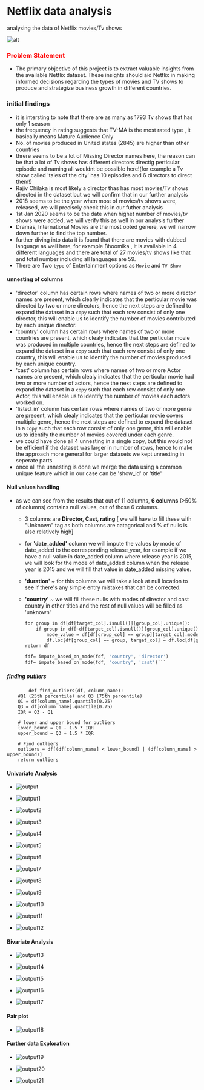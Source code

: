 # Netflix data analysis
 analysing the data of Netflix movies/Tv shows

![alt](Netflix-Projects.gif)



### <span style="color: red;">Problem Statement </span>
- The primary objective of this project is to extract valuable insights from the available Netflix dataset. These insights should aid Netflix in making informed decisions regarding the types of movies and TV shows to produce and strategize business growth in different countries.

### initial findings

- it is intersting to note that there are as many as 1793 Tv shows that has only 1 season
- the frequency in rating suggests that TV-MA is the most rated type , it basically means Mature Audience Only
- No. of movies produced in United states (2845) are higher than other countries 
- threre seems to be a lot of Missing Director names here, the reason can be that a lot of Tv shows has different directors directig perticular episode and naming all wouldnt be possible here!(for example a Tv show called 'tales of the city' has 10 episodes and 6 directors to direct them!)
- Rajiv Chilaka is most likely a director thas has most movies/Tv shows directed in the dataset but we will confirm that in our further analysis 
- 2018 seems to be the year when most of movies/tv shows were, released, we will precisely check this in our futher analysis 
- 1st Jan 2020 seems to be the date when highet number of movies/tv shows were added, we will verify this as well in our analysis further 
- Dramas, International Movies are the most opted genere, we will narrow down further to find the top number.
- further diving into data it is found that there are movies with dubbed language as well here, for example Bhoomika , it is available in 4 different languages and there are total of 27 movies/tv shows like that and total number including all languages are 59.
- There are Two ```type``` of Entertainment options as ```Movie``` and ```TV Show```

#### unnesting of columns 

- 'director' column has certain rows where names of two or more director names are present, which clearly indicates that the perticular movie was directed by two or more directors, hence the next steps are defined to expand the dataset in a ```copy``` such that each row consist of only one director, this will enable us to identify the number of movies contributed by each unique director.
- 'country' column has certain rows where names of two or more countries are present, which clealy indicates that the perticular movie was produced in multiple countries, hence the next steps are defined to expand the dataset in a ```copy``` such that each row consist of only one country, this will enable us to identify the number of movies produced by each unique country.
- 'cast' column has certain rows where names of two or more Actor names are present, which clealy indicates that the perticular movie had two or more number of actors, hence the next steps are defined to expand the dataset in a ```copy``` such that each row consist of only one Actor, this will enable us to identify the number of movies each actors worked on.
- 'listed_in' column has certain rows where names of two or more genre are present, which clealy indicates that the perticular movie covers multiple genre, hence the next steps are defined to expand the dataset in a ```copy``` such that each row consist of only one genre, this will enable us to identify the number of movies covered under each genre.
- we could have done all 4 unnesting in a single copy, but this would not be efficient if the dataset was larger in number of rows, hence to make the approach more general for larger datasets we kept unnesting in seperate parts 
- once all the unnesting is done we merge the data using a common unique feature which in our case can be 'show_id' or 'title'

#### Null values handling

- as we can see from the results that out of 11 columns, **6 columns** (>50% of columns) contains null values, out of those 6 columns. 
    - 3 columns are **Director, Cast, rating** [ we will have to fill these with "Unknown" tag as both columns are catagorical and % of nulls is also relatively high]
    - for **'date_added'** column we will impute the values by mode of date_added to the corresponding release_year, for example if we have a null value in date_added column where release year is 2015, we will look for the mode of date_added column when the release year is 2015 and we will fill that value in date_added missing value.
    - **'duration'** ~ for this columns we will take a look at null location to see if there's any simple entry mistakes that can be corrected.
    - **'country'** ~ we will fill these nulls with modes of director and cast country in other titles and the rest of null values will be filled as 'unknown'

        ```def impute_based_on_mode(df, target_col, group_col):
        for group in df[df[target_col].isnull()][group_col].unique():
            if group in df[~df[target_col].isnull()][group_col].unique():
                mode_value = df[df[group_col] == group][target_col].mode().values[0]
                df.loc[df[group_col] == group, target_col] = df.loc[df[group_col] == group, target_col].fillna(mode_value)
        return df

        fdf= impute_based_on_mode(fdf, 'country', 'director')
        fdf= impute_based_on_mode(fdf, 'country', 'cast')```

##### finding outliers 

            def find_outliers(df, column_name):
        #Q1 (25th percentile) and Q3 (75th percentile)
        Q1 = df[column_name].quantile(0.25)
        Q3 = df[column_name].quantile(0.75)
        IQR = Q3 - Q1
        
        # lower and upper bound for outliers
        lower_bound = Q1 - 1.5 * IQR
        upper_bound = Q3 + 1.5 * IQR
        
        # Find outliers
        outliers = df[(df[column_name] < lower_bound) | (df[column_name] > upper_bound)]
        return outliers

#### Univariate Analysis 

- ![output](output.png)

- ![output1](output1.png)

- ![output2](output2.png)

- ![output3](output3.png)

- ![output4](output4.png)

- ![output5](output5.png)

- ![output6](output6.png)

- ![output7](output7.png)

- ![output8](output8.png)

- ![output9](output9.png)

- ![output10](output10.png)

- ![output11](output11.png)

- ![output12](output12.png)

#### Bivariate Analysis 

- ![output13](output13.png)

- ![output14](output14.png)

- ![output15](output15.png)

- ![output16](output16.png)

- ![output17](output17.png)

#### Pair plot

- ![output18](output18.png)

#### Further data Exploration 

- ![output19](output19.png)

- ![output20](output20.png)

- ![output21](output21.png)